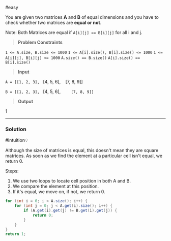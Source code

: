 #easy

You are given two matrices **A** and **B** of equal dimensions and you have to check whether two matrices are **equal or not**.

Note: Both Matrices are equal if `A[i][j] == B[i][j]` for all i and j. 

> **Problem Constraints**

`1 <= A.size, B.size <= 1000`
`1 <= A[i].size(), B[i].size() <= 1000`
`1 <= A[i][j], B[i][j] <= 1000`
`A.size() == B.size()`
`A[i].size() == B[i].size()`


> **Input**

`A = [[1, 2, 3],
`    [4, 5, 6], `
`    [7, 8, 9]]

`B = [[1, 2, 3],
`    [4, 5, 6],
`    [7, 8, 9]]`

> **Output**

1

--- 

### Solution


#intuition💡 

Although the size of matrices is equal, this doesn't mean they are square matrices.
As soon as we find the element at a particular cell isn't equal, we return 0.


Steps: 
1. We use two loops to locate cell position in both A and B.
2. We compare the element at this position.
3. If it's equal, we move on, if not, we return 0.

```java
for (int i = 0; i < A.size(); i++) {
	for (int j = 0; j < A.get(i).size(); i++) {
		if (A.get(i).get(j) != B.get(i).get(j)) {
			return 0;
		}
	}
}
return 1;
```
